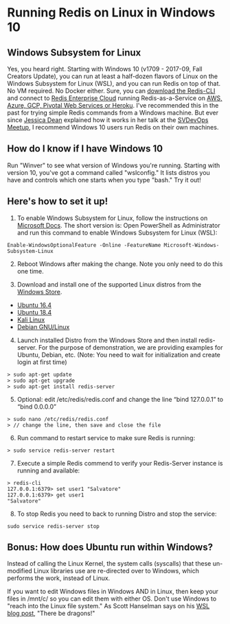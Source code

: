 # Running Redis on Linux in Windows 10 

## Windows Subsystem for Linux

Yes, you heard right. Starting with Windows 10 (v1709 - 2017-09, Fall Creators Update), you can run at least a half-dozen flavors of Linux on the Windows Subsystem for Linux (WSL), and you can run Redis on top of that. No VM required. No Docker either.  Sure, you can [download the Redis-CLI](https://github.com/dmajkic/redis/downloads "redis-2.4.5-win32-win64.zip") and connect to [Redis Enterprise Cloud](https://redislabs.com/redis-enterprise/cloud/ "Redis database-as-a-service") running Redis-as-a-Service on [AWS, Azure, GCP, Pivotal Web Services or Heroku](https://redislabs.com/redis-enterprise/cloud/access/ "Redis Enterprise Cloud"). I've recommended this in the past for trying simple Redis commands from a Windows machine. But ever since [Jessica Dean](https://twitter.com/jldeen "Jessica Dean on Twitter") explained how it works in her talk at the [SVDevOps Meetup](https://www.meetup.com/SVDevOps/events/235908130/ "Getting started with BASH on Windows 10"), I recommend Windows 10 users run Redis on their own machines.

## How do I know if I have Windows 10

Run "Winver" to see what version of Windows you're running. Starting with version 10, you've got a command called "wslconfig." It lists distros you have and controls which one starts when you type "bash." Try it out!

## Here's how to set it up!

1. To enable Windows Subsystem for Linux, follow the instructions on [Microsoft Docs](https://docs.microsoft.com/en-us/windows/wsl/install-win10#install-the-windows-subsystem-for-linux "Install the Windows Subsystem for LInux"). The short version is: Open PowerShell as Administrator and run this command to enable Windows Subsystem for Linux (WSL): 
```
Enable-WindowsOptionalFeature -Online -FeatureName Microsoft-Windows-Subsystem-Linux
```
2. Reboot Windows after making the change. Note you only need to do this one time. 

3. Download and install one of the supported Linux distros from the [Windows Store](http://microsoft.com/store "Windows Store").
- [Ubuntu 16.4](https://www.microsoft.com/en-us/p/ubuntu/9nblggh4msv6) 
- [Ubuntu 18.4](https://www.microsoft.com/en-us/p/ubuntu-1804/9n9tngvndl3q)
- [Kali Linux](https://www.microsoft.com/en-us/p/kali-linux/9pkr34tncv07)
- [Debian GNU/Linux](https://www.microsoft.com/en-us/p/debian-gnu-linux/9msvkqc78pk6)

4. Launch installed Distro from the Windows Store and then install redis-server. For the purpose of demonstration, we are providing examples for Ubuntu, Debian, etc. (Note: You need to wait for initialization and create login at first time)
```
> sudo apt-get update 
> sudo apt-get upgrade
> sudo apt-get install redis-server
```
5. Optional: edit /etc/redis/redis.conf and change the line “bind 127.0.0.1” to “bind 0.0.0.0”
```
> sudo nano /etc/redis/redis.conf
> // change the line, then save and close the file
```
6. Run command to restart service to make sure Redis is running:
```
> sudo service redis-server restart
```
7. Execute a simple Redis commend to verify your Redis-Server instance is running and available: 
```
> redis-cli 
127.0.0.1:6379> set user1 "Salvatore"
127.0.0.1:6379> get user1
"Salvatore"
```
8. To stop Redis you need to back to running Distro and stop the service:
```
sudo service redis-server stop
```
  
## Bonus: How does Ubuntu run within Windows?  

Instead of calling the Linux Kernel, the system calls (syscalls) that these un-modified Linux libraries use are re-directed over to Windows, which performs the work, instead of Linux. 

If you want to edit Windows files in Windows AND in Linux, then keep your files in /mnt/c/ so you can edit them with either OS. Don't use Windows to "reach into the Linux file system." As Scott Hanselman says on his [WSL blog post](https://www.hanselman.com/blog/VIDEOHowToRunLinuxAndBashOnWindows10AnniversaryUpdate.aspx "The year of Linux on the (Windows) Desktop - WSL Tips and Tricks"), "There be dragons!"



